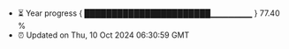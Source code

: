 - ⏳ Year progress { ███████████████████████▁▁▁▁▁▁▁ } 77.40 %
- ⏰ Updated on Thu, 10 Oct 2024 06:30:59 GMT

